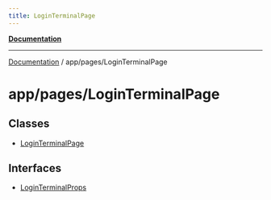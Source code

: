 ```yaml
---
title: LoginTerminalPage
---
```


[**Documentation**](../../../index.md)

***

[Documentation](../../../index.md) / app/pages/LoginTerminalPage

# app/pages/LoginTerminalPage

## Classes

- [LoginTerminalPage](classes/LoginTerminalPage.md)

## Interfaces

- [LoginTerminalProps](interfaces/LoginTerminalProps.md)
